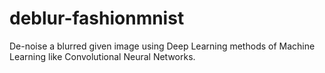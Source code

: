 # deblur-fashionmnist
De-noise a blurred given image using Deep Learning methods of Machine Learning like Convolutional Neural Networks.
